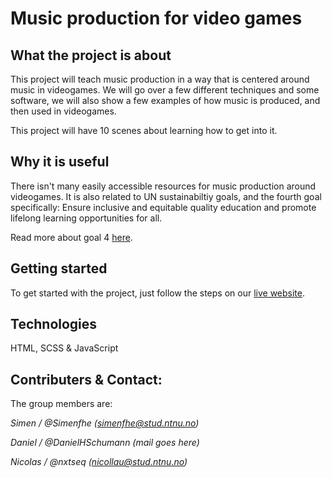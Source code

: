 # Music production for video games

## What the project is about

This project will teach music production in a way that is centered around music in videogames. We will go over a few different techniques and some software, we will also show a few examples of how music is produced, and then used in videogames.

This project will have 10 scenes about learning how to get into it.

## Why it is useful

There isn't many easily accessible resources for music production around videogames. It is also related to UN sustainabiltiy goals, and the fourth goal specifically:
Ensure inclusive and equitable quality education and promote lifelong learning opportunities for all.

Read more about goal 4 [here](https://www.un.org/sustainabledevelopment/education/).

## Getting started

To get started with the project, just follow the steps on our [live website](https://simenfhe.github.io).

## Technologies

HTML, SCSS & JavaScript

## Contributers & Contact:

The group members are:

_Simen / @Simenfhe (simenfhe@stud.ntnu.no)_

_Daniel / @DanielHSchumann (mail goes here)_

_Nicolas / @nxtseq (nicollau@stud.ntnu.no)_
